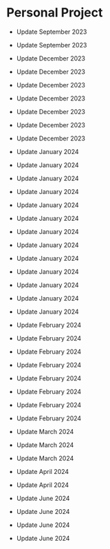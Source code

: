 # Personal Project

- Update September 2023

- Update September 2023

- Update December 2023

- Update December 2023

- Update December 2023

- Update December 2023

- Update December 2023

- Update December 2023

- Update December 2023

- Update January 2024

- Update January 2024

- Update January 2024

- Update January 2024

- Update January 2024

- Update January 2024

- Update January 2024

- Update January 2024

- Update January 2024

- Update January 2024

- Update January 2024

- Update January 2024

- Update January 2024

- Update February 2024

- Update February 2024

- Update February 2024

- Update February 2024

- Update February 2024

- Update February 2024

- Update February 2024

- Update February 2024

- Update March 2024

- Update March 2024

- Update March 2024

- Update April 2024

- Update April 2024

- Update June 2024

- Update June 2024

- Update June 2024

- Update June 2024
